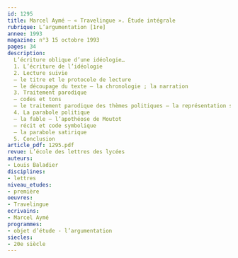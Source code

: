 ```yaml
---
id: 1295
title: Marcel Aymé – « Travelingue ». Étude intégrale 
rubrique: L’argumentation [1re]
annee: 1993
magazine: n°3 15 octobre 1993
pages: 34
description: 
  L’écriture oblique d’une idéologie…
  1. L’écriture de l’idéologie
  2. Lecture suivie
  – le titre et le protocole de lecture
  – le découpage du texte – la chronologie ; la narration
  3. Traitement parodique
  – codes et tons
  – le traitement parodique des thèmes politiques – la représentation sociale ; les discours politiques
  4. La parabole politique
  – la fable – l’apothéose de Moutot
  – récit et code symbolique
  – la parabole satirique
  5. Conclusion
article_pdf: 1295.pdf
revue: L’école des lettres des lycées
auteurs:
- Louis Baladier
disciplines:
- lettres
niveau_etudes:
- première
oeuvres:
- Travelingue
ecrivains:
- Marcel Aymé
programmes:
- objet d’étude - l’argumentation
siecles:
- 20e siècle
---
```

